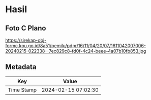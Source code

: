 # Hasil

## Foto C Plano

https://sirekap-obj-formc.kpu.go.id/8a51/pemilu/pdpr/16/11/04/20/07/1611042007006-20240215-022338--7ec829c8-fd0f-4c24-beee-4a07b10fb853.jpg


## Metadata

| Key        | Value               |
| ---------- | ------------------- |
| Time Stamp | 2024-02-15 07:02:30 |



